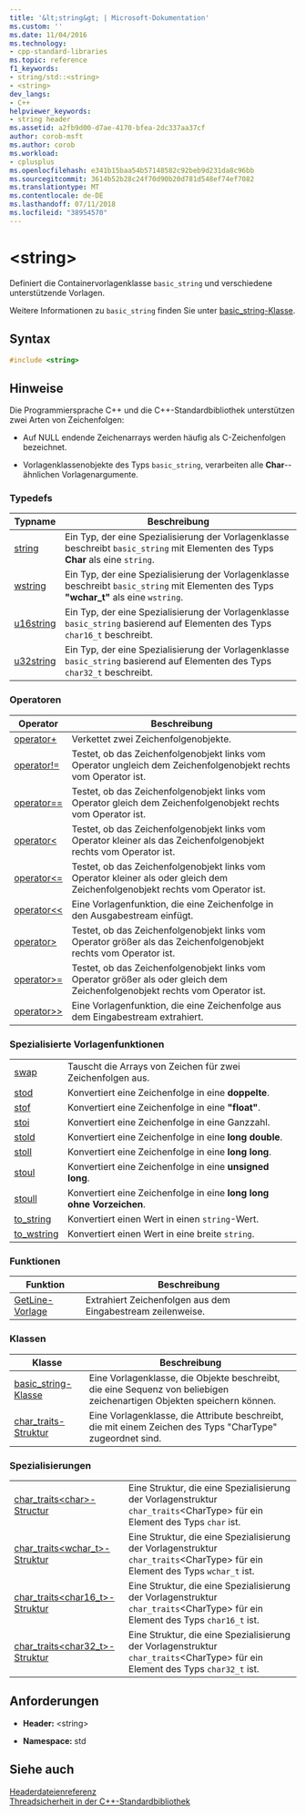 ```yaml
---
title: '&lt;string&gt; | Microsoft-Dokumentation'
ms.custom: ''
ms.date: 11/04/2016
ms.technology:
- cpp-standard-libraries
ms.topic: reference
f1_keywords:
- string/std::<string>
- <string>
dev_langs:
- C++
helpviewer_keywords:
- string header
ms.assetid: a2fb9d00-d7ae-4170-bfea-2dc337aa37cf
author: corob-msft
ms.author: corob
ms.workload:
- cplusplus
ms.openlocfilehash: e341b15baa54b57148582c92beb9d231da8c96bb
ms.sourcegitcommit: 3614b52b28c24f70d90b20d781d548ef74ef7082
ms.translationtype: MT
ms.contentlocale: de-DE
ms.lasthandoff: 07/11/2018
ms.locfileid: "38954570"
---
```

# <a name="ltstringgt"></a>&lt;string&gt;

Definiert die Containervorlagenklasse `basic_string` und verschiedene unterstützende Vorlagen.

Weitere Informationen zu `basic_string` finden Sie unter [basic_string-Klasse](../standard-library/basic-string-class.md).

## <a name="syntax"></a>Syntax

```cpp
#include <string>
```

## <a name="remarks"></a>Hinweise

Die Programmiersprache C++ und die C++-Standardbibliothek unterstützen zwei Arten von Zeichenfolgen:

- Auf NULL endende Zeichenarrays werden häufig als C-Zeichenfolgen bezeichnet.

- Vorlagenklassenobjekte des Typs `basic_string`, verarbeiten alle **Char**--ähnlichen Vorlagenargumente.

### <a name="typedefs"></a>Typedefs

|Typname|Beschreibung|
|-|-|
|[string](../standard-library/string-typedefs.md#string)|Ein Typ, der eine Spezialisierung der Vorlagenklasse beschreibt `basic_string` mit Elementen des Typs **Char** als eine `string`.|
|[wstring](../standard-library/string-typedefs.md#wstring)|Ein Typ, der eine Spezialisierung der Vorlagenklasse beschreibt `basic_string` mit Elementen des Typs **"wchar_t"** als eine `wstring`.|
|[u16string](../standard-library/string-typedefs.md#u16string)|Ein Typ, der eine Spezialisierung der Vorlagenklasse `basic_string` basierend auf Elementen des Typs `char16_t` beschreibt.|
|[u32string](../standard-library/string-typedefs.md#u32string)|Ein Typ, der eine Spezialisierung der Vorlagenklasse `basic_string` basierend auf Elementen des Typs `char32_t` beschreibt.|

### <a name="operators"></a>Operatoren

|Operator|Beschreibung|
|-|-|
|[operator+](../standard-library/string-operators.md#op_add)|Verkettet zwei Zeichenfolgenobjekte.|
|[operator!=](../standard-library/string-operators.md#op_neq)|Testet, ob das Zeichenfolgenobjekt links vom Operator ungleich dem Zeichenfolgenobjekt rechts vom Operator ist.|
|[operator==](../standard-library/string-operators.md#op_eq_eq)|Testet, ob das Zeichenfolgenobjekt links vom Operator gleich dem Zeichenfolgenobjekt rechts vom Operator ist.|
|[operator<](../standard-library/string-operators.md#op_lt)|Testet, ob das Zeichenfolgenobjekt links vom Operator kleiner als das Zeichenfolgenobjekt rechts vom Operator ist.|
|[operator<=](../standard-library/string-operators.md#op_lt_eq)|Testet, ob das Zeichenfolgenobjekt links vom Operator kleiner als oder gleich dem Zeichenfolgenobjekt rechts vom Operator ist.|
|[operator<\<](../standard-library/string-operators.md#op_lt_lt)|Eine Vorlagenfunktion, die eine Zeichenfolge in den Ausgabestream einfügt.|
|[operator>](../standard-library/string-operators.md#op_gt)|Testet, ob das Zeichenfolgenobjekt links vom Operator größer als das Zeichenfolgenobjekt rechts vom Operator ist.|
|[operator>=](../standard-library/string-operators.md#op_gt_eq)|Testet, ob das Zeichenfolgenobjekt links vom Operator größer als oder gleich dem Zeichenfolgenobjekt rechts vom Operator ist.|
|[operator>>](../standard-library/string-operators.md#op_gt_gt)|Eine Vorlagenfunktion, die eine Zeichenfolge aus dem Eingabestream extrahiert.|

### <a name="specialized-template-functions"></a>Spezialisierte Vorlagenfunktionen

|||
|-|-|
|[swap](../standard-library/string-functions.md#swap)|Tauscht die Arrays von Zeichen für zwei Zeichenfolgen aus.|
|[stod](../standard-library/string-functions.md#stod)|Konvertiert eine Zeichenfolge in eine **doppelte**.|
|[stof](../standard-library/string-functions.md#stof)|Konvertiert eine Zeichenfolge in eine **"float"**.|
|[stoi](../standard-library/string-functions.md#stoi)|Konvertiert eine Zeichenfolge in eine Ganzzahl.|
|[stold](../standard-library/string-functions.md#stold)|Konvertiert eine Zeichenfolge in eine **long double**.|
|[stoll](../standard-library/string-functions.md#stoll)|Konvertiert eine Zeichenfolge in eine **long long**.|
|[stoul](../standard-library/string-functions.md#stoul)|Konvertiert eine Zeichenfolge in eine **unsigned long**.|
|[stoull](../standard-library/string-functions.md#stoull)|Konvertiert eine Zeichenfolge in eine **long long ohne Vorzeichen**.|
|[to_string](../standard-library/string-functions.md#to_string)|Konvertiert einen Wert in einen `string`-Wert.|
|[to_wstring](../standard-library/string-functions.md#to_wstring)|Konvertiert einen Wert in eine breite `string`.|

### <a name="functions"></a>Funktionen

|Funktion|Beschreibung|
|-|-|
|[GetLine-Vorlage](../standard-library/string-functions.md#getline)|Extrahiert Zeichenfolgen aus dem Eingabestream zeilenweise.|

### <a name="classes"></a>Klassen

|Klasse|Beschreibung|
|-|-|
|[basic_string-Klasse](../standard-library/basic-string-class.md)|Eine Vorlagenklasse, die Objekte beschreibt, die eine Sequenz von beliebigen zeichenartigen Objekten speichern können.|
|[char_traits-Struktur](../standard-library/char-traits-struct.md)|Eine Vorlagenklasse, die Attribute beschreibt, die mit einem Zeichen des Typs "CharType" zugeordnet sind.|

### <a name="specializations"></a>Spezialisierungen

|||
|-|-|
|[char_traits\<char>-Structur](../standard-library/char-traits-char-struct.md)|Eine Struktur, die eine Spezialisierung der Vorlagenstruktur `char_traits`\<CharType> für ein Element des Typs `char` ist.|
|[char_traits<wchar_t>-Struktur](../standard-library/char-traits-wchar-t-struct.md)|Eine Struktur, die eine Spezialisierung der Vorlagenstruktur `char_traits`\<CharType> für ein Element des Typs `wchar_t` ist.|
|[char_traits<char16_t>-Struktur](../standard-library/char-traits-char16-t-struct.md)|Eine Struktur, die eine Spezialisierung der Vorlagenstruktur `char_traits`\<CharType> für ein Element des Typs `char16_t` ist.|
|[char_traits<char32_t>-Struktur](../standard-library/char-traits-char32-t-struct.md)|Eine Struktur, die eine Spezialisierung der Vorlagenstruktur `char_traits`\<CharType> für ein Element des Typs `char32_t` ist.|

## <a name="requirements"></a>Anforderungen

- **Header:** \<string>

- **Namespace:** std

## <a name="see-also"></a>Siehe auch

[Headerdateienreferenz](../standard-library/cpp-standard-library-header-files.md)<br/>
[Threadsicherheit in der C++-Standardbibliothek](../standard-library/thread-safety-in-the-cpp-standard-library.md)<br/>
